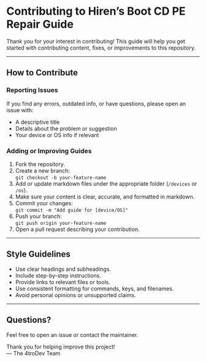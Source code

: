 # Contributing to Hiren’s Boot CD PE Repair Guide

Thank you for your interest in contributing! This guide will help you get started with contributing content, fixes, or improvements to this repository.

---

## How to Contribute

### Reporting Issues

If you find any errors, outdated info, or have questions, please open an issue with:

- A descriptive title
- Details about the problem or suggestion
- Your device or OS info if relevant

### Adding or Improving Guides

1. Fork the repository.
2. Create a new branch:  
   `git checkout -b your-feature-name`
3. Add or update markdown files under the appropriate folder (`/devices` or `/os`).
4. Make sure your content is clear, accurate, and formatted in markdown.
5. Commit your changes:  
   `git commit -m "Add guide for [device/OS]"`  
6. Push your branch:  
   `git push origin your-feature-name`
7. Open a pull request describing your contribution.

---

## Style Guidelines

- Use clear headings and subheadings.
- Include step-by-step instructions.
- Provide links to relevant files or tools.
- Use consistent formatting for commands, keys, and filenames.
- Avoid personal opinions or unsupported claims.

---

## Questions?

Feel free to open an issue or contact the maintainer.

Thank you for helping improve this project!  
— The 4troDev Team

